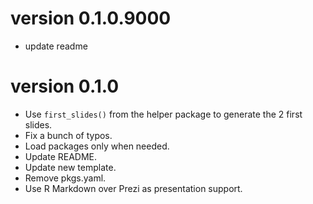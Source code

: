 # version 0.1.0.9000

* update readme 

# version 0.1.0

* Use `first_slides()` from the helper package to generate the 2 first slides.
* Fix a bunch of typos.
* Load packages only when needed.
* Update README.
* Update new template.
* Remove pkgs.yaml.
* Use R Markdown over Prezi as presentation support.